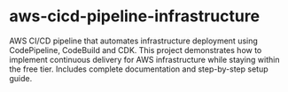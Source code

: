 # aws-cicd-pipeline-infrastructure
AWS CI/CD pipeline that automates infrastructure deployment using CodePipeline, CodeBuild and CDK. This project demonstrates how to implement continuous delivery for AWS infrastructure while staying within the free tier. Includes complete documentation and step-by-step setup guide.
